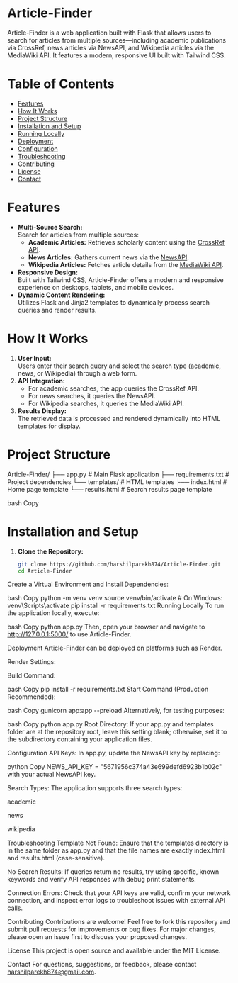 # Article-Finder

Article-Finder is a web application built with Flask that allows users to search for articles from multiple sources—including academic publications via CrossRef, news articles via NewsAPI, and Wikipedia articles via the MediaWiki API. It features a modern, responsive UI built with Tailwind CSS.

# Table of Contents

- [Features](#features)
- [How It Works](#how-it-works)
- [Project Structure](#project-structure)
- [Installation and Setup](#installation-and-setup)
- [Running Locally](#running-locally)
- [Deployment](#deployment)
- [Configuration](#configuration)
- [Troubleshooting](#troubleshooting)
- [Contributing](#contributing)
- [License](#license)
- [Contact](#contact)

# Features

- **Multi-Source Search:**  
  Search for articles from multiple sources:
  - **Academic Articles:** Retrieves scholarly content using the [CrossRef API](https://api.crossref.org/).
  - **News Articles:** Gathers current news via the [NewsAPI](https://newsapi.org/).
  - **Wikipedia Articles:** Fetches article details from the [MediaWiki API](https://www.mediawiki.org/wiki/API:Main_page).
- **Responsive Design:**  
  Built with Tailwind CSS, Article-Finder offers a modern and responsive experience on desktops, tablets, and mobile devices.
- **Dynamic Content Rendering:**  
  Utilizes Flask and Jinja2 templates to dynamically process search queries and render results.

# How It Works

1. **User Input:**  
   Users enter their search query and select the search type (academic, news, or Wikipedia) through a web form.
2. **API Integration:**  
   - For academic searches, the app queries the CrossRef API.
   - For news searches, it queries the NewsAPI.
   - For Wikipedia searches, it queries the MediaWiki API.
3. **Results Display:**  
   The retrieved data is processed and rendered dynamically into HTML templates for display.

# Project Structure

Article-Finder/ ├── app.py # Main Flask application ├── requirements.txt # Project dependencies └── templates/ # HTML templates ├── index.html # Home page template └── results.html # Search results page template

bash
Copy

# Installation and Setup

1. **Clone the Repository:**

   ```bash
   git clone https://github.com/harshilparekh874/Article-Finder.git
   cd Article-Finder
Create a Virtual Environment and Install Dependencies:

bash
Copy
python -m venv venv
source venv/bin/activate      # On Windows: venv\Scripts\activate
pip install -r requirements.txt
Running Locally
To run the application locally, execute:

bash
Copy
python app.py
Then, open your browser and navigate to http://127.0.0.1:5000/ to use Article-Finder.

Deployment
Article-Finder can be deployed on platforms such as Render.

Render Settings:

Build Command:

bash
Copy
pip install -r requirements.txt
Start Command (Production Recommended):

bash
Copy
gunicorn app:app --preload
Alternatively, for testing purposes:

bash
Copy
python app.py
Root Directory:
If your app.py and templates folder are at the repository root, leave this setting blank; otherwise, set it to the subdirectory containing your application files.

Configuration
API Keys:
In app.py, update the NewsAPI key by replacing:

python
Copy
NEWS_API_KEY = "5671956c374a43e699defd6923b1b02c"
with your actual NewsAPI key.

Search Types:
The application supports three search types:

academic

news

wikipedia

Troubleshooting
Template Not Found:
Ensure that the templates directory is in the same folder as app.py and that the file names are exactly index.html and results.html (case-sensitive).

No Search Results:
If queries return no results, try using specific, known keywords and verify API responses with debug print statements.

Connection Errors:
Check that your API keys are valid, confirm your network connection, and inspect error logs to troubleshoot issues with external API calls.

Contributing
Contributions are welcome!
Feel free to fork this repository and submit pull requests for improvements or bug fixes. For major changes, please open an issue first to discuss your proposed changes.

License
This project is open source and available under the MIT License.

Contact
For questions, suggestions, or feedback, please contact harshilparekh874@gmail.com.

